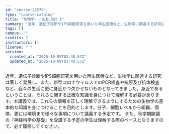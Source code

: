 ```yaml
---
id: "course:22579"
type: "course-catalog"
title: "生物学Ⅰ ／BIOLOGY I"
summary: "近年、遺伝子診断やIPS細胞研究を用いた再生医療など、生物学に関連する研究は著しく発展し、また、新型コロナウィルスでのPCR検査や抗原及び抗体検査など、我々の生活に更に身近かつ欠かせないものとなってきました。身近であるということは、それらに…"
tags: []
campus: ""
credits: 2
instructors: []
license: " "
version:
  created_at: "2025-10-09T03:48:57Z"
  updated_at: "2025-10-09T03:48:57Z"
---
```


近年、遺伝子診断やIPS細胞研究を用いた再生医療など、生物学に関連する研究は著しく発展し、また、新型コロナウィルスでのPCR検査や抗原及び抗体検査など、我々の生活に更に身近かつ欠かせないものとなってきました。身近であるということは、それらに関する正確な知識を身につけて理解する必要があります。本講義では、これらの情報を正しく理解できるようにするための生物学の基本的な知識を身につけることを目的とします。分子、細胞レベルから組織、個体、更には環境まで様々な事項について講義する予定です。 また、秋学期開講の『神経科学の基礎』を受講する予定の学生は理解する際のベースとなりますので、必ず履修してください。
